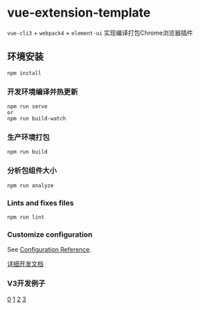 # vue-extension-template
`vue-cli3` + `webpack4` + `element-ui`  实现编译打包Chrome浏览器插件

## 环境安装
```
npm install
```

### 开发环境编译并热更新
```
npm run serve
or
npm run build-watch
```

### 生产环境打包
```
npm run build
```

### 分析包组件大小
```
npm run analyze
```

### Lints and fixes files
```
npm run lint
```

### Customize configuration
See [Configuration Reference](https://cli.vuejs.org/config/).

[详细开发文档](https://mrli2016.github.io/notes/frontend/vue-cli3开发Chrome%20Extension实践.html)

### V3开发例子
[0](https://github.com/caifeng123/chrome-extension)
[1](https://www.jianshu.com/p/5464872fef93)
[2](http://liujinkai.com/2022/03/12/chrome-extensions-manifest-v3/)
[3](https://blog.csdn.net/ZK645968/article/details/126288400)